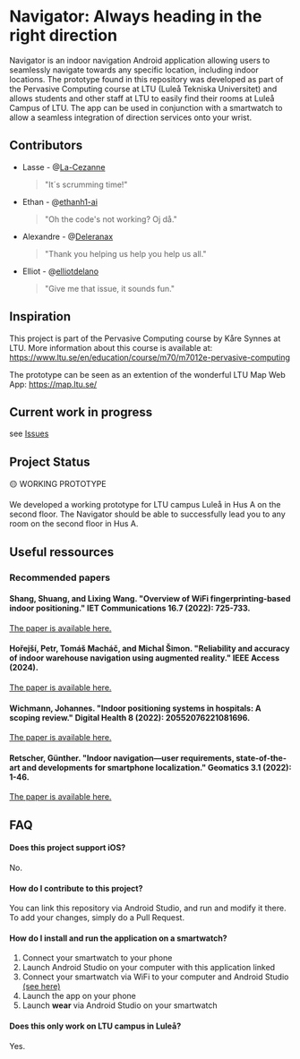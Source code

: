 # Navigator: Always heading in the right direction

Navigator is an indoor navigation Android application allowing users to seamlessly navigate towards any specific location, including indoor locations. The prototype found in this repository was developed as part of the Pervasive Computing course at LTU (Luleå Tekniska Universitet) and allows students and other staff at LTU to easily find their rooms at Luleå Campus of LTU.
The app can be used in conjunction with a smartwatch to allow a seamless integration of direction services onto your wrist.


## Contributors
- Lasse - @[La-Cezanne](https://github.com/La-Cezanne)
  > "It´s scrumming time!"
- Ethan - @[ethanh1-ai](https://github.com/ethanh1-ai)
  > "Oh the code's not working? Oj då."
- Alexandre - @[Deleranax](https://github.com/Deleranax)
  > "Thank you helping us help you help us all."
- Elliot - @[elliotdelano](https://github.com/elliotdelano)
  > "Give me that issue, it sounds fun."

## Inspiration
This project is part of the Pervasive Computing course by Kåre Synnes at LTU. More information about this course is available at: 
https://www.ltu.se/en/education/course/m70/m7012e-pervasive-computing

The prototype can be seen as an extention of the wonderful LTU Map Web App: https://map.ltu.se/

## Current work in progress
see [Issues](https://github.com/LTU-Nav-Glass/Navigator/issues)

## Project Status
🟡 WORKING PROTOTYPE

We developed a working prototype for LTU campus Luleå in Hus A on the second floor. The Navigator should be able to successfully lead you to any room on the second floor in Hus A.

## Useful ressources
### Recommended papers
#### Shang, Shuang, and Lixing Wang. "Overview of WiFi fingerprinting‐based indoor positioning." IET Communications 16.7 (2022): 725-733.
[The paper is available here.](https://ietresearch.onlinelibrary.wiley.com/doi/full/10.1049/cmu2.12386)

#### Hořejší, Petr, Tomáš Macháč, and Michal Šimon. "Reliability and accuracy of indoor warehouse navigation using augmented reality." IEEE Access (2024).
[The paper is available here.](https://ieeexplore.ieee.org/stamp/stamp.jsp?arnumber=10577162)

#### Wichmann, Johannes. "Indoor positioning systems in hospitals: A scoping review." Digital Health 8 (2022): 20552076221081696.
[The paper is available here.](https://journals.sagepub.com/doi/full/10.1177/20552076221081696)

#### Retscher, Günther. "Indoor navigation—user requirements, state-of-the-art and developments for smartphone localization." Geomatics 3.1 (2022): 1-46.
[The paper is available here.](https://www.mdpi.com/2673-7418/3/1/1)

## FAQ
#### Does this project support iOS?
No.

#### How do I contribute to this project?
You can link this repository via Android Studio, and run and modify it there. To add your changes, simply do a Pull Request.

#### How do I install and run the application on a smartwatch?
1. Connect your smartwatch to your phone
2. Launch Android Studio on your computer with this application linked
3. Connect your smartwatch via WiFi to your computer and Android Studio [(see here)](https://developer.android.com/training/wearables/get-started/connect-phone)
4. Launch the app on your phone
5. Launch **wear** via Android Studio on your smartwatch

#### Does this only work on LTU campus in Luleå?
Yes.

